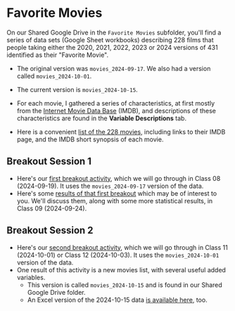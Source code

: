 # Favorite Movies

On our Shared Google Drive in the `Favorite Movies` subfolder, you'll find a series of data sets (Google Sheet workbooks) describing 228 films that people taking either the 2020, 2021, 2022, 2023 or 2024 versions of 431 identified as their "Favorite Movie". 

- The original version was `movies_2024-09-17`. We also had a version called `movies_2024-10-01`.
- The current version is `movies_2024-10-15`.

- For each movie, I gathered a series of characteristics, at first mostly from the [Internet Movie Data Base](https://www.imdb.com/) (IMDB), and descriptions of these characteristics are found in the **Variable Descriptions** tab.
- Here is a convenient [list of the 228 movies](movie_list.md), including links to their IMDB page, and the IMDB short synopsis of each movie.

## Breakout Session 1

- Here's our [first breakout activity](breakout1.md), which we will go through in Class 08 (2024-09-19). It uses the `movies_2024-09-17` version of the data.
- Here's some [results of that first breakout](breakout1_results.md) which may be of interest to you. We'll discuss them, along with some more statistical results, in Class 09 (2024-09-24).

## Breakout Session 2

- Here's our [second breakout activity](breakout2.md), which we will go through in Class 11 (2024-10-01) or Class 12 (2024-10-03). It uses the `movies_2024-10-01` version of the data.
- One result of this activity is a new movies list, with several useful added variables.
    - This version is called `movies_2024-10-15` and is found in our Shared Google Drive folder.
    - An Excel version of the 2024-10-15 data [is available here](https://github.com/THOMASELOVE/431-classes-2024/blob/main/movies/movies_2024-10-15.xlsx), too.


